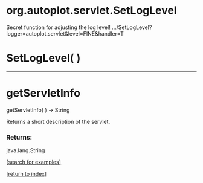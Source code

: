 # org.autoplot.servlet.SetLogLevel

Secret function for adjusting the log level!
 .../SetLogLevel?logger=autoplot.servlet&level=FINE&handler=T

# SetLogLevel( )


***
<a name="getServletInfo"></a>
# getServletInfo
getServletInfo(  ) &rarr; String

Returns a short description of the servlet.

### Returns:
java.lang.String


<a href="https://github.com/autoplot/dev/search?q=getServletInfo&unscoped_q=getServletInfo">[search for examples]</a>

<a href="https://github.com/autoplot/documentation/blob/master/javadoc/index-all.md">[return to index]</a>

